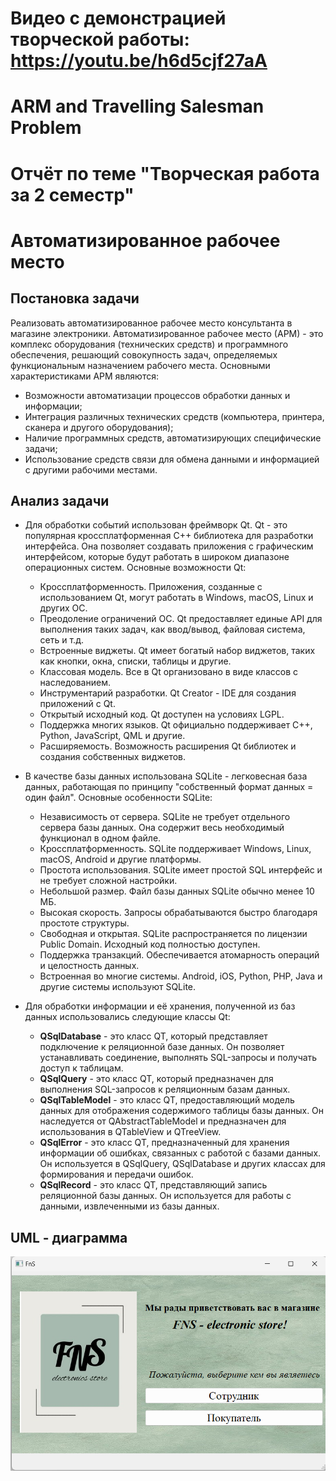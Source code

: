 # Видео с демонстрацией творческой работы: https://youtu.be/h6d5cjf27aA
# ARM and Travelling Salesman Problem
# Отчёт по теме "Творческая работа за 2 семестр"
# Автоматизированное рабочее место
## Постановка задачи
Реализовать автоматизированное рабочее место консультанта в магазине электроники. Автоматизированное рабочее место (АРМ) - это комплекс оборудования (технических средств) и программного обеспечения, решающий совокупность задач, определяемых функциональным назначением рабочего места. Основными характеристиками АРМ являются:

* Возможности автоматизации процессов обработки данных и информации;
* Интеграция различных технических средств (компьютера, принтера, сканера и другого оборудования);
* Наличие программных средств, автоматизирующих специфические задачи;
* Использование средств связи для обмена данными и информацией с другими рабочими местами.
## Анализ задачи
* Для обработки событий использован фреймворк Qt. Qt - это популярная кроссплатформенная C++ библиотека для разработки интерфейса. Она позволяет создавать приложения с графическим интерфейсом, которые будут работать в широком диапазоне операционных систем. Основные возможности Qt:

    * Кроссплатформенность. Приложения, созданные с использованием Qt, могут работать в Windows, macOS, Linux и других ОС.
    * Преодоление ограничений ОС. Qt предоставляет единые API для выполнения таких задач, как ввод/вывод, файловая система, сеть и т.д.
    * Встроенные виджеты. Qt имеет богатый набор виджетов, таких как кнопки, окна, списки, таблицы и другие.
    * Классовая модель. Все в Qt организовано в виде классов с наследованием.
    * Инструментарий разработки. Qt Creator - IDE для создания приложений с Qt.
    * Открытый исходный код. Qt доступен на условиях LGPL.
    * Поддержка многих языков. Qt официально поддерживает C++, Python, JavaScript, QML и другие.
    * Расширяемость. Возможность расширения Qt библиотек и создания собственных виджетов.
* В качестве базы данных использована SQLite - легковесная база данных, работающая по принципу "собственный формат данных = один файл". Основные особенности SQLite:

    * Независимость от сервера. SQLite не требует отдельного сервера базы данных. Она содержит весь необходимый функционал в одном файле.
    * Кроссплатформенность. SQLite поддерживает Windows, Linux, macOS, Android и другие платформы.
    * Простота использования. SQLite имеет простой SQL интерфейс и не требует сложной настройки.
    * Небольшой размер. Файл базы данных SQLite обычно менее 10 МБ.
    * Высокая скорость. Запросы обрабатываются быстро благодаря простоте структуры.
    * Свободная и открытая. SQLite распространяется по лицензии Public Domain. Исходный код полностью доступен.
    * Поддержка транзакций. Обеспечивается атомарность операций и целостность данных.
    * Встроенная во многие системы. Android, iOS, Python, PHP, Java и другие системы используют SQLite.
* Для обработки информации и её хранения, полученной из баз данных использовались следующие классы Qt: 

    * __QSqlDatabase__ - это класс QT, который представляет подключение к реляционной базе данных. Он позволяет устанавливать соединение, выполнять SQL-запросы и получать доступ к таблицам.
    * __QSqlQuery__ - это класс QT, который предназначен для выполнения SQL-запросов к реляционным базам данных.
    * __QSqlTableModel__ - это класс QT, предоставляющий модель данных для отображения содержимого таблицы базы данных. Он наследуется от QAbstractTableModel и предназначен для использования в QTableView и QTreeView.
    * __QSqlError__ - это класс QT, предназначенный для хранения информации об ошибках, связанных с работой с базами данных. Он используется в QSqlQuery, QSqlDatabase и других классах для формирования и передачи ошибок.
    * __QSqlRecord__ - это класс QT, представляющий запись реляционной базы данных. Он используется для работы с данными, извлеченными из базы данных.
## UML - диаграмма
![](Recource/arm1.png)

